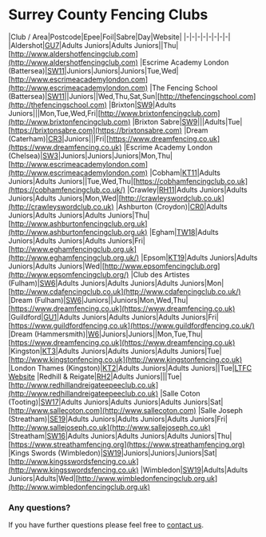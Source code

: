 <style>
section {
width: 1000px;
}
@media print, screen and (max-width: 1060px)
{
section {
max-width:1000px;
}
}
</style>

# Surrey County Fencing Clubs
 
|Club / Area|Postcode|Epee|Foil|Sabre|Day|Website|
|-|-|-|-|-|-|-|-|
|Aldershot|[GU7](https://www.google.com/maps/place/Broadwater+School/@51.2013847,-0.5940859,15z/data=!4m5!3m4!1s0x0:0x462e2b7aa8b83695!8m2!3d51.2013847!4d-0.5940859)|Adults Juniors|Adults Juniors||Thu|[http://www.aldershotfencingclub.com](http://www.aldershotfencingclub.com)
|Escrime Academy London (Battersea)|[SW11](https://www.google.com/maps/place/L'École+de+Battersea/@51.474047,-0.1725868,15z/data=!4m5!3m4!1s0x0:0x3ee081d1f7ee9979!8m2!3d51.474047!4d-0.1725868)|Juniors|Juniors|Juniors|Tue,Wed|[http://www.escrimeacademylondon.com](http://www.escrimeacademylondon.com)
|The Fencing School (Battersea)|[SW11](https://www.google.com/maps/place/Royal+Academy+of+Dance/@51.4740878,-0.1751789,15z/data=!4m5!3m4!1s0x0:0xd5337eaedd222a95!8m2!3d51.4740878!4d-0.1751789)||Juniors||Wed,Thu,Sat,Sun|[http://thefencingschool.com](http://thefencingschool.com)
|Brixton|[SW9](https://www.google.com/maps/place/Brixton+Recreation+Centre/@51.4634268,-0.1129784,15z/data=!4m5!3m4!1s0x0:0x7bab925e4631fb68!8m2!3d51.4634268!4d-0.1129784)|Adults Juniors|||Mon,Tue,Wed,Fri|[http://www.brixtonfencingclub.com](http://www.brixtonfencingclub.com)
|Brixton Sabre|[SW9](https://www.google.com/maps/place/Brixton+Recreation+Centre/@51.4634268,-0.1129784,15z/data=!4m5!3m4!1s0x0:0x7bab925e4631fb68!8m2!3d51.4634268!4d-0.1129784)|||Adults|Tue|[https://brixtonsabre.com](https://brixtonsabre.com)
|Dream (Caterham)|[CR3](https://www.google.com/maps/place/Caterham+School/@51.2725475,-0.0868717,15z/data=!4m2!3m1!1s0x0:0x7eb1505a92f6e48a?sa=X&ved=2ahUKEwjpg9SNrdDlAhXUnVwKHVibBrwQ_BIwCnoECA4QCA)|Juniors|||Fri|[https://www.dreamfencing.co.uk](https://www.dreamfencing.co.uk)
|Escrime Academy London (Chelsea)|[SW3](https://www.google.com/maps/place/St+Thomas+More+Language+College/@51.4931003,-0.1617442,15z/data=!4m5!3m4!1s0x0:0xc00b11604f2ad8a4!8m2!3d51.4931003!4d-0.1617442)|Juniors|Juniors|Juniors|Mon,Thu|[http://www.escrimeacademylondon.com](http://www.escrimeacademylondon.com)
|Cobham|[KT11](https://www.google.com/maps/place/Burwood+House,+Cobham+KT11+1HA/data=!4m2!3m1!1s0x4875df7f20415111:0x3d617d8ed402f2e4?sa=X&ved=2ahUKEwiJxLnlrtDlAhWYQUEAHZMkAKAQ8gEwAHoECAoQAQ)|Adults Juniors|Adults Juniors||Tue,Wed,Thu|[https://cobhamfencingclub.co.uk](https://cobhamfencingclub.co.uk/)
|Crawley|[RH11](https://www.google.com/maps/place/K2+Crawley/@51.0969326,-0.1912612,15z/data=!4m5!3m4!1s0x0:0xffd2893380abaa02!8m2!3d51.0969326!4d-0.1912612)|Adults Juniors|Adults Juniors|Adults Juniors|Mon,Wed|[http://crawleyswordclub.co.uk](http://crawleyswordclub.co.uk)
|Ashburton (Croydon)|[CR0](https://www.google.com/maps/place/508+(Croydon)+HQ+Squadron+RLC/@51.380555,-0.095026,15z/data=!4m5!3m4!1s0x0:0xe555d89041246158!8m2!3d51.380555!4d-0.095026)|Adults Juniors|Adults Juniors|Adults Juniors|Thu|[http://www.ashburtonfencingclub.org.uk](http://www.ashburtonfencingclub.org.uk)
|Egham|[TW18](https://www.google.com/maps/place/Spelthorne+Leisure+Centre/@51.4301602,-0.501142,15z/data=!4m5!3m4!1s0x0:0x13a960310dd76717!8m2!3d51.4301602!4d-0.501142)|Adults Juniors|Adults Juniors|Adults Juniors|Fri|[http://www.eghamfencingclub.org.uk](http://www.eghamfencingclub.org.uk/)
|Epsom|[KT19](https://www.google.com/maps/place/Blenheim+High+School/@51.3454243,-0.2642191,15z/data=!4m5!3m4!1s0x0:0xf778375635367e4!8m2!3d51.3454243!4d-0.2642191)|Adults Juniors|Adults Juniors|Adults Juniors|Wed|[http://www.epsomfencingclub.org](http://www.epsomfencingclub.org/)
|Club des Artistes (Fulham)|[SW6](https://www.google.com/maps/place/St+Etheldreda's+Church+Fulham/@51.4750058,-0.2146813,15z/data=!4m5!3m4!1s0x0:0xc9ac669a0ef6ad6a!8m2!3d51.4750058!4d-0.2146813)|Adults Juniors|Adults Juniors|Adults Juniors|Mon|[http://www.cdafencingclub.co.uk](http://www.cdafencingclub.co.uk/)
|Dream (Fulham)|[SW6](https://www.google.com/maps/place/Hurlingham+Academy/@51.4680725,-0.1952444,15z/data=!4m5!3m4!1s0x0:0x95fd09ae806f21a8!8m2!3d51.4680725!4d-0.1952444)|Juniors||Juniors|Mon,Wed,Thu|[https://www.dreamfencing.co.uk](https://www.dreamfencing.co.uk)
|Guildford|[GU1](https://www.google.com/maps/place/St+Peter's+Catholic+School/@51.2467713,-0.5379019,15z/data=!4m2!3m1!1s0x0:0xfc8747590c0b75ce?sa=X&ved=2ahUKEwiIm7aLsNDlAhWEilwKHYAhBy8Q_BIwCnoECA0QCA)|Adults Juniors|Adults Juniors|Adults Juniors|Fri|[https://www.guildfordfencing.co.uk](https://www.guildfordfencing.co.uk/)
|Dream (Hammersmith)|[W6](https://www.google.com/maps/place/Latymer+Sports+Centre/@51.4910007,-0.2365043,15z/data=!4m2!3m1!1s0x0:0xdd5478606af8d0fd?sa=X&ved=2ahUKEwi5zaOwrdDlAhXKQUEAHXsND8gQ_BIwC3oECA4QCA)|Juniors|Juniors||Mon,Tue,Thu|[https://www.dreamfencing.co.uk](https://www.dreamfencing.co.uk)
|Kingston|[KT3](https://www.google.com/maps/place/Coombe+Boys'+School/@51.3962506,-0.2478196,15z/data=!4m5!3m4!1s0x0:0x7b484c573431ea04!8m2!3d51.3962506!4d-0.2478196)|Adults Juniors|Adults Juniors|Adults Juniors|Tue|[http://www.kingstonfencing.co.uk](http://www.kingstonfencing.co.uk)
|London Thames (Kingston)|[KT2](https://www.google.com/maps/place/Tiffin+School/@51.4113961,-0.2950789,15z/data=!4m5!3m4!1s0x0:0x87d380ed50d7c25b!8m2!3d51.4113961!4d-0.2950789)|Adults Juniors|Adults Juniors||Tue|[LTFC Website](https://k85695.wixsite.com/fencing-club)
|Redhill & Reigate|[RH2](https://www.google.com/maps/place/Dunottar+School/@51.2316622,-0.1830859,15z/data=!4m5!3m4!1s0x0:0x5ee6c18450de2116!8m2!3d51.2316622!4d-0.1830859)|Adults Juniors|||Tue|[http://www.redhillandreigateepeeclub.co.uk](http://www.redhillandreigateepeeclub.co.uk)
|Salle Coton (Tooting)|[SW17](https://www.google.com/maps/place/Tooting+Leisure+Centre/@51.4292399,-0.1736721,15z/data=!4m5!3m4!1s0x0:0x4ecc169b18978c06!8m2!3d51.4292399!4d-0.1736721)|Adults Juniors|Adults Juniors|Adults Juniors|Sat|[http://www.sallecoton.com](http://www.sallecoton.com)
|Salle Joseph (Streatham)|[SE19](https://www.google.com/maps/@51.420786,-0.10693,15z?hl=en-GB)|Adults Juniors|Adults Juniors|Adults Juniors|Fri|[http://www.sallejoseph.co.uk](http://www.sallejoseph.co.uk)
|Streatham|[SW16](https://www.google.com/maps/place/Dunraven+School/@51.432948,-0.119755,15z/data=!4m2!3m1!1s0x0:0x6aeea2de1a75e282?sa=X&ved=2ahUKEwjBoN_ltNDlAhVuQhUIHWNXBGcQ_BIwCnoECA8QCA)|Adults Juniors|Adults Juniors|Adults Juniors|Thu|[https://www.streathamfencing.org](https://www.streathamfencing.org)
|Kings Swords (Wimbledon)|[SW19](https://www.google.com/maps/place/The+King’s+Club/@51.4204529,-0.2274942,15z/data=!4m5!3m4!1s0x0:0x4b423c5f83f00c12!8m2!3d51.4204529!4d-0.2274942)|Juniors|Juniors|Juniors|Sat|[http://www.kingsswordsfencing.co.uk](http://www.kingsswordsfencing.co.uk)
|Wimbledon|[SW19](https://www.google.com/maps/place/Chi+Combat+System+Nederland+%2F+Wimbledon/@51.415119,-0.221958,15z/data=!4m5!3m4!1s0x0:0x6afaa434e8282d3e!8m2!3d51.415119!4d-0.221958)|Adults|Adults Juniors|Adults|Wed|[http://www.wimbledonfencingclub.org.uk](http://www.wimbledonfencingclub.org.uk)

### Any questions?
If you have further questions please feel free to [contact us](./contact).
